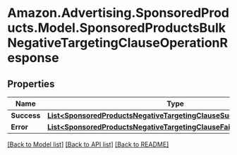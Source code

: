 # Amazon.Advertising.SponsoredProducts.Model.SponsoredProductsBulkNegativeTargetingClauseOperationResponse

## Properties

Name | Type | Description | Notes
------------ | ------------- | ------------- | -------------
**Success** | [**List&lt;SponsoredProductsNegativeTargetingClauseSuccessResponseItem&gt;**](SponsoredProductsNegativeTargetingClauseSuccessResponseItem.md) |  | [optional] 
**Error** | [**List&lt;SponsoredProductsNegativeTargetingClauseFailureResponseItem&gt;**](SponsoredProductsNegativeTargetingClauseFailureResponseItem.md) |  | [optional] 

[[Back to Model list]](../README.md#documentation-for-models) [[Back to API list]](../README.md#documentation-for-api-endpoints) [[Back to README]](../README.md)

